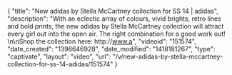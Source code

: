 {
    "title": "New adidas by Stella McCartney collection for SS 14 | adidas",
    "description": "With an eclectic array of colours, vivid brights, retro lines and bold prints, the new adidas by Stella McCartney collection will attract every girl out into the open air. The right combination for a good work out! \n\nShop the collection here: http:\/\/www.a",
    "videoid": "151574",
    "date_created": "1396646928",
    "date_modified": "1418181267",
    "type": "captivate",
    "layout": "video",
    "url": "\/v\/new-adidas-by-stella-mccartney-collection-for-ss-14-adidas\/151574"
}